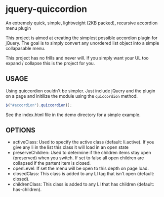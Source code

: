 jquery-quiccordion
==================

An extremely quick, simple, lightweight (2KB packed), recursive accordion menu plugin

This project is aimed at creating the simplest possible accordion plugin for jQuery. The goal is to simply convert any unordered list object into a simple collapasable menu. 

This project has no frills and never will. If you simply want your UL too expand / collapse this is the project for you.

## USAGE

Using quiccordion couldn't be simpler. Just include jQuery and the plugin on a page and initilize the module using the `quiccordion` method.

```js
$("#accordion").quiccordion();
```

See the index.html file in the demo directory for a simple example.

## OPTIONS

* activeClass: Used to specify the active class (default: li.active). If you give any li in the list this class it will load in an open state
* preserveChildren: Used to determine if the children items stay open (preserved) when you switch. If set to false all open children are collapsed if the partent item is closed.
* openLevel: If set the menu will be open to this depth on page load.
* closedClass: This class is added to any LI tag that isn't open (default: closed).
* childrenClass: This class is added to any LI that has children (default: has-children).

